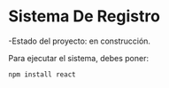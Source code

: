 <h1>Sistema De Registro</h1>

-Estado del proyecto: en construcción.

Para ejecutar el sistema, debes poner:

```npm install react```
